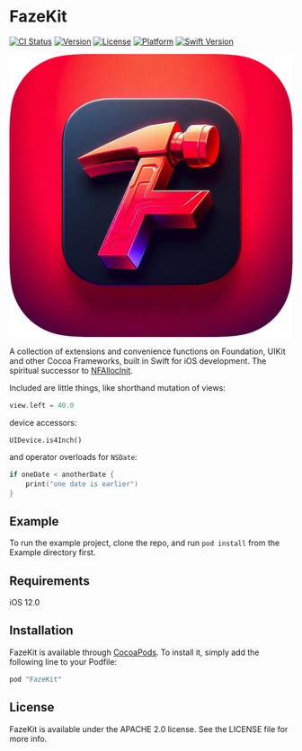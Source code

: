 # FazeKit

[![CI Status](http://img.shields.io/travis/NextFaze/FazeKit.svg?style=flat)](https://travis-ci.org/NextFaze/FazeKit)
[![Version](https://img.shields.io/cocoapods/v/FazeKit.svg?style=flat)](http://cocoapods.org/pods/FazeKit)
[![License](https://img.shields.io/cocoapods/l/FazeKit.svg?style=flat)](http://cocoapods.org/pods/FazeKit)
[![Platform](https://img.shields.io/cocoapods/p/FazeKit.svg?style=flat)](http://cocoapods.org/pods/FazeKit)
[![Swift Version](https://img.shields.io/badge/Swift-4.0-F16D39.svg?style=flat)](https://developer.apple.com/swift)

![FazeKit Icon](icon_rounded_512.png)

A collection of extensions and convenience functions on Foundation, UIKit and other Cocoa Frameworks, built in Swift for iOS development. The spiritual successor to [NFAllocInit](https://github.com/NextFaze/NFAllocInit).

Included are little things, like shorthand mutation of views:

```swift
view.left = 40.0
```

device accessors:

```
UIDevice.is4Inch()
```

and operator overloads for `NSDate`:

```swift
if oneDate < anotherDate {
    print("one date is earlier")
}
```

## Example

To run the example project, clone the repo, and run `pod install` from the Example directory first.

## Requirements

iOS 12.0

## Installation

FazeKit is available through [CocoaPods](http://cocoapods.org). To install
it, simply add the following line to your Podfile:

```ruby
pod "FazeKit"
```

## License

FazeKit is available under the APACHE 2.0 license. See the LICENSE file for more info.
